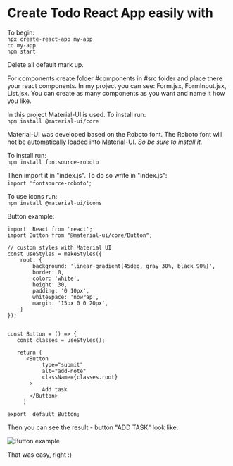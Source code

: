 # Create Todo React App easily with

To begin:
<br />
`npx create-react-app my-app`
<br />
`cd my-app`
<br />
`npm start`

Delete all default mark up.

For components create folder #components in #src folder and place there your react components.
In my project you can see: Form.jsx, FormInput.jsx, List.jsx.
You can create as many components as you want and name it how you like.

In this project Material-UI is used.
To install run:
<br />
`npm install @material-ui/core`

Material-UI was developed based on the Roboto font.
The Roboto font will not be automatically loaded into Material-UI.
*So be sure to install it.*

To install run:
<br />
`npm install fontsource-roboto`

Then import it in "index.js". To do so write in "index.js":
<br />
`import 'fontsource-roboto'`;

To use icons run:
<br />
`npm install @material-ui/icons`

Button example:
```
import  React from 'react';
import Button from "@material-ui/core/Button";

// custom styles with Material UI
const useStyles = makeStyles({
    root: {
        background: 'linear-gradient(45deg, gray 30%, black 90%)',
        border: 0,
        color: 'white',
        height: 30,
        padding: '0 10px',
        whiteSpace: 'nowrap',
        margin: '15px 0 0 20px',
    }
});


const Button = () => {
   const classes = useStyles();
    
   return (
      <Button
           type="submit"
           alt="add-note"
           className={classes.root}
       >
           Add task
       </Button>
     )
     
export  default Button;
```

Then you can see the result - button "ADD TASK" look like:

![Button example](https://github.com/EvaMalinina/todo-list-react-hooks/blob/master/src/demo/button%20git.gif)

That was easy, right :)



